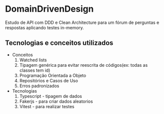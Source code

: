 # DomainDrivenDesign
Estudo de API com DDD e Clean Architecture para um fórum de perguntas e respostas aplicando testes in-memory.
## Tecnologias e conceitos utilizados
+ Conceitos
    1. Watched lists
    1. Tipagem genérica para evitar reescrita de códigos(ex: todas as classes tem id)
    1. Programação Orientada a Objeto
    1. Repositórios e Casos de Uso
    1. Erros padronizados
+ Tecnologias
    1. Typescript - tipagem de dados
    1. Fakerjs - para criar dados aleatorios
    1. Vitest - para realizar testes